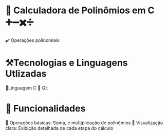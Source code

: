 # 🦾 Calculadora de Polinômios em C ➕➖✖️➗
✔️ Operações polinomiais

# ⚒️Tecnologias e Linguagens Utlizadas
🔑Linguagem C
🐺 Git

# 🤖 Funcionalidades
📱 Operações básicas: Soma, e multiplicação de polinômios
🧩 Visualização clara: Exibição detalhada de cada etapa do cálculo
